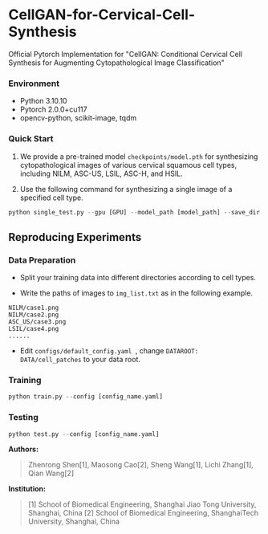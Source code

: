 # CellGAN-for-Cervical-Cell-Synthesis
Official Pytorch Implementation for "CellGAN: Conditional Cervical Cell Synthesis for Augmenting Cytopathological Image Classification"

### Environment
- Python 3.10.10
- Pytorch 2.0.0+cu117
- opencv-python, scikit-image, tqdm

### Quick Start

1. We provide a pre-trained model `checkpoints/model.pth` for synthesizing cytopathological images of various cervical squamous cell types, including NILM, ASC-US, LSIL, ASC-H, and HSIL.

2. Use the following command for synthesizing a single image of a specified cell type.

```python
python single_test.py --gpu [GPU] --model_path [model_path] --save_dir [set a dir to save your images] --cell_type [set your desired cell type] 
```

## Reproducing Experiments
### Data Preparation
- Split your training data into different directories according to cell types. 

- Write the paths of images to `img_list.txt` as in the following example.

```
NILM/case1.png
NILM/case2.png
ASC_US/case3.png
LSIL/case4.png
......
```

- Edit `configs/default_config.yaml `, change `DATAROOT: DATA/cell_patches` to your data root. 

### Training
```python
python train.py --config [config_name.yaml]
```

### Testing
```python
python test.py --config [config_name.yaml]
```

**Authors:**   
> Zhenrong Shen[1], Maosong Cao[2], Sheng Wang[1], Lichi Zhang[1], Qian Wang[2]
> 
**Institution:**
> [1] School of Biomedical Engineering, Shanghai Jiao Tong University, Shanghai, China
> [2] School of Biomedical Engineering, ShanghaiTech University, Shanghai, China
